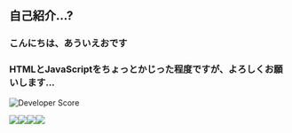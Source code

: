 ## 自己紹介...?
### こんにちは、あういえおです
### HTMLとJavaScriptをちょっとかじった程度ですが、よろしくお願いします...
![Developer Score](https://github-stats-eta-two.vercel.app/api/stats/auieo-dayo?theme=gradient)

<div style="display: flex;flex-warp: warp;gap:'20px';">
<img src="https://img.shields.io/badge/-Node.js-339933.svg?logo=node.js&style=social">
<img src="https://img.shields.io/badge/-Html5-E34F26.svg?logo=html5&style=social">
<img src="https://img.shields.io/badge/-Css3-1572B6.svg?logo=css&style=social">
<img src="https://img.shields.io/badge/-Javascript-F7DF1E.svg?logo=javascript&style=social">
</div>
